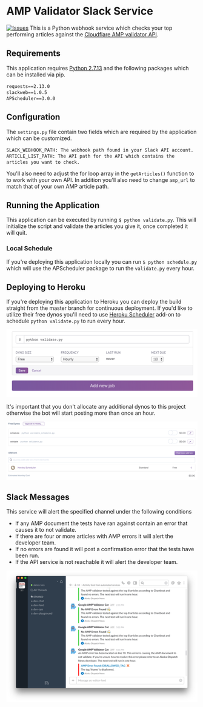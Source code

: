 # AMP Validator Slack Service
[![Issues](https://img.shields.io/badge/Read-Blog%20Post-orange.svg)](https://jamesiv.es/adn/amp/2017/03/16/amp-validator-cat.html)
This is a Python webhook service which checks your top performing articles against the [Cloudflare AMP validator API](https://blog.cloudflare.com/amp-validator-api/).


## Requirements
This application requires [Python 2.7.13](https://www.python.org/) and the following packages which can be installed via pip.

```
requests==2.13.0
slackweb==1.0.5
APScheduler==3.0.0
```


## Configuration
The `settings.py` file contain two fields which are required by the application which can be customized.

```
SLACK_WEBHOOK_PATH: The webhook path found in your Slack API account.
ARTICLE_LIST_PATH: The API path for the API which contains the articles you want to check.

```

You'll also need to adjust the for loop array in the `getArticles()` function to to work with your own API. In addition you'll also need to change `amp_url` to match that of your own AMP article path.


## Running the Application
This application can be executed by running `$ python validate.py`. This will initialize the script and validate the articles you give it, once completed it will quit.

### Local Schedule
If you're deploying this application locally you can run `$ python schedule.py` which will use the APScheduler package to run the `validate.py` every hour.



## Deploying to Heroku
If you're deploying this application to Heroku you can deploy the build straight from the master branch for continuous deployment. If you'd like to utilize their free dynos you'll need to use [Heroku Scheduler](https://elements.heroku.com/addons/scheduler) add-on to schedule `python validate.py` to run every hour.

![Scheduler Setup](assets/heroku_01.png)

It's important that you don't allocate any additional dynos to this project otherwise the bot will start posting more than once an hour.

![Dyno Setup](assets/heroku_02.png)


## Slack Messages
This service will alert the specified channel under the following conditions

* If any AMP document the tests have ran against contain an error that causes it to not validate.
* If there are four or more articles with AMP errors it will alert the developer team.
* If no errors are found it will post a confirmation error that the tests have been run.
* If the API service is not reachable it will alert the developer team.

![Example](assets/example.png)  
